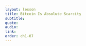 ```yaml
---
layout: lesson
title: Bitcoin Is Absolute Scarcity
subtitle:
quote:
audio:
link:
order: ch1-07
---
```

